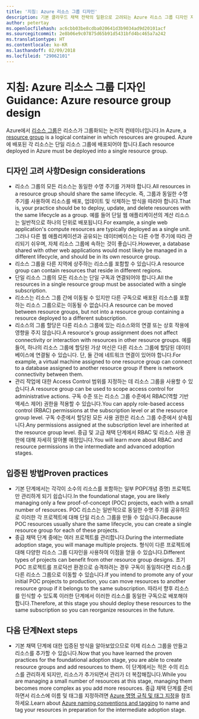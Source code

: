 ```yaml
---
title: '지침: Azure 리소스 그룹 디자인'
description: 기본 클라우드 채택 전략의 일환으로 고려되는 Azure 리소스 그룹 디자인 지침
author: petertay
ms.openlocfilehash: ac6cbb03be8cdba020641d3b9034ad9d20101acf
ms.sourcegitcommit: 2e8b06e9c07875d65b91d5431bfd4bc465a7a242
ms.translationtype: HT
ms.contentlocale: ko-KR
ms.lasthandoff: 02/09/2018
ms.locfileid: "29062101"
---
```

# <a name="guidance-azure-resource-group-design"></a><span data-ttu-id="2b3fe-103">지침: Azure 리소스 그룹 디자인</span><span class="sxs-lookup"><span data-stu-id="2b3fe-103">Guidance: Azure resource group design</span></span>

<span data-ttu-id="2b3fe-104">Azure에서 [리소스 그룹](https://docs.microsoft.com/azure/azure-resource-manager/resource-group-overview#resource-groups)은 리소스가 그룹화되는 논리적 컨테이너입니다.</span><span class="sxs-lookup"><span data-stu-id="2b3fe-104">In Azure, a [resource group](https://docs.microsoft.com/azure/azure-resource-manager/resource-group-overview#resource-groups) is a logical container in which resources are grouped.</span></span> <span data-ttu-id="2b3fe-105">Azure에 배포된 각 리소스는 단일 리소스 그룹에 배포되어야 합니다.</span><span class="sxs-lookup"><span data-stu-id="2b3fe-105">Each resource deployed in Azure must be deployed into a single resource group.</span></span>

## <a name="design-considerations"></a><span data-ttu-id="2b3fe-106">디자인 고려 사항</span><span class="sxs-lookup"><span data-stu-id="2b3fe-106">Design considerations</span></span>

- <span data-ttu-id="2b3fe-107">리소스 그룹의 모든 리소스는 동일한 수명 주기를 가져야 합니다.</span><span class="sxs-lookup"><span data-stu-id="2b3fe-107">All resources in a resource group should share the same lifecycle.</span></span> <span data-ttu-id="2b3fe-108">즉, 그룹과 동일한 수명 주기를 사용하여 리소스를 배포, 업데이트 및 삭제하는 방식을 따라야 합니다.</span><span class="sxs-lookup"><span data-stu-id="2b3fe-108">That is, your practice should be to deploy, update, and delete resources with the same lifecycle as a group.</span></span> <span data-ttu-id="2b3fe-109">예를 들어 단일 웹 애플리케이션의 계산 리소스는 일반적으로 하나의 단위로 배포됩니다.</span><span class="sxs-lookup"><span data-stu-id="2b3fe-109">For example, a single web application's compute resources are typically deployed as a single unit.</span></span> <span data-ttu-id="2b3fe-110">그러나 다른 웹 애플리케이션과 공유되는 데이터베이스는 다른 수명 주기에 따라 관리되기 쉬우며, 자체 리소스 그룹에 속하는 것이 좋습니다.</span><span class="sxs-lookup"><span data-stu-id="2b3fe-110">However, a database shared with other web applications would most likely be managed in a different lifecycle, and should be in its own resource group.</span></span>
- <span data-ttu-id="2b3fe-111">리소스 그룹을 다른 지역에 상주하는 리소스를 포함할 수 있습니다.</span><span class="sxs-lookup"><span data-stu-id="2b3fe-111">A resource group can contain resources that reside in different regions.</span></span>
- <span data-ttu-id="2b3fe-112">단일 리소스 그룹의 모든 리소스는 단일 구독과 연결되어야 합니다.</span><span class="sxs-lookup"><span data-stu-id="2b3fe-112">All the resources in a single resource group must be associated with a single subscription.</span></span> 
- <span data-ttu-id="2b3fe-113">리소스는 리소스 그룹 간에 이동될 수 있지만 다른 구독으로 배포된 리소스를 포함하는 리소스 그룹으로는 이동될 수 없습니다.</span><span class="sxs-lookup"><span data-stu-id="2b3fe-113">A resource can be moved between resource groups, but not into a resource group containing a resource deployed to a different subscription.</span></span>
- <span data-ttu-id="2b3fe-114">리소스의 그룹 할당은 다른 리소스 그룹에 있는 리소스와의 연결 또는 상호 작용에 영향을 주지 않습니다.</span><span class="sxs-lookup"><span data-stu-id="2b3fe-114">A resource's group assignment does not affect connectivity or interaction with resources in other resource groups.</span></span> <span data-ttu-id="2b3fe-115">예를 들어, 하나의 리소스 그룹에 할당된 가상 머신은 다른 리소스 그룹에 할당된 데이터베이스에 연결될 수 있습니다. 단, 둘 간에 네트워크 연결이 있어야 합니다.</span><span class="sxs-lookup"><span data-stu-id="2b3fe-115">For example, a virtual machine assigned to one resource group can connect to a database assigned to another resource group if there is network connectivity between them.</span></span>
- <span data-ttu-id="2b3fe-116">관리 작업에 대한 Access Control 범위를 지정하는 데 리소스 그룹을 사용할 수 있습니다.</span><span class="sxs-lookup"><span data-stu-id="2b3fe-116">A resource group can be used to scope access control for administrative actions.</span></span> <span data-ttu-id="2b3fe-117">구독 수준 또는 리소스 그룹 수준에서 RBAC(역할 기반 액세스 제어) 권한을 적용할 수 있습니다.</span><span class="sxs-lookup"><span data-stu-id="2b3fe-117">You can apply role-based access control (RBAC) permissions at the subscription level or at the resource group level.</span></span> <span data-ttu-id="2b3fe-118">구독 수준에서 할당된 모든 사용 권한은 리소스 그룹 수준에서 상속됩니다.</span><span class="sxs-lookup"><span data-stu-id="2b3fe-118">Any permissions assigned at the subscription level are inherited at the resource group level.</span></span> <span data-ttu-id="2b3fe-119">중급 및 고급 채택 단계에서 RBAC 및 리소스 사용 권한에 대해 자세히 알아볼 예정입니다.</span><span class="sxs-lookup"><span data-stu-id="2b3fe-119">You will learn more about RBAC and resource permissions in the intermediate and advanced adoption stages.</span></span>

## <a name="proven-practices"></a><span data-ttu-id="2b3fe-120">입증된 방법</span><span class="sxs-lookup"><span data-stu-id="2b3fe-120">Proven practices</span></span>

- <span data-ttu-id="2b3fe-121">기본 단계에서는 각각이 소수의 리소스를 포함하는 일부 POP(개념 증명) 프로젝트만 관리하게 되기 쉽습니다.</span><span class="sxs-lookup"><span data-stu-id="2b3fe-121">In the foundational stage, you are likely managing only a few proof-of-concept (POC) projects, each with a small number of resources.</span></span> <span data-ttu-id="2b3fe-122">POC 리소스는 일반적으로 동일한 수명 주기를 공유하므로 이러한 각 프로젝트에 대해 단일 리소스 그룹을 만들 수 있습니다.</span><span class="sxs-lookup"><span data-stu-id="2b3fe-122">Because POC resources usually share the same lifecycle, you can create a single resource group for each of these projects.</span></span>
- <span data-ttu-id="2b3fe-123">중급 채택 단계 중에는 여러 프로젝트를 관리합니다.</span><span class="sxs-lookup"><span data-stu-id="2b3fe-123">During the intermediate adoption stage, you will manage multiple projects.</span></span> <span data-ttu-id="2b3fe-124">형식이 다른 프로젝트에 대해 다양한 리소스 그룹 디자인을 사용하여 이점을 얻을 수 있습니다.</span><span class="sxs-lookup"><span data-stu-id="2b3fe-124">Different types of projects can benefit from other resource group designs.</span></span> <span data-ttu-id="2b3fe-125">초기 POC 프로젝트를 프로덕션 환경으로 승격하려는 경우 구독이 동일하다면 리소스를 다른 리소스 그룹으로 이동할 수 있습니다.</span><span class="sxs-lookup"><span data-stu-id="2b3fe-125">If you intend to promote any of your initial POC projects to production, you can move resources to another resource group if it belongs to the same subscription.</span></span> <span data-ttu-id="2b3fe-126">따라서 향후 리소스를 인식할 수 있도록 이러한 단계에서 이러한 리소스를 동일한 구독으로 배포해야 합니다.</span><span class="sxs-lookup"><span data-stu-id="2b3fe-126">Therefore, at this stage you should deploy these resources to the same subscription so you can reorganize resources in the future.</span></span>

## <a name="next-steps"></a><span data-ttu-id="2b3fe-127">다음 단계</span><span class="sxs-lookup"><span data-stu-id="2b3fe-127">Next steps</span></span>

* <span data-ttu-id="2b3fe-128">기본 채택 단계에 대한 입증된 방식을 알아보았으므로 이제 리소스 그룹을 만들고 리소스를 추가할 수 있습니다.</span><span class="sxs-lookup"><span data-stu-id="2b3fe-128">Now that you have learned the proven practices for the foundational adoption stage, you are able to create resource groups and add resources to them.</span></span> <span data-ttu-id="2b3fe-129">이 단계에서는 적은 수의 리소스를 관리하게 되지만, 리소스가 추가되면서 관리가 더 복잡해집니다.</span><span class="sxs-lookup"><span data-stu-id="2b3fe-129">While you are managing a small number of resources at this stage, managing them becomes more complex as you add more resources.</span></span> <span data-ttu-id="2b3fe-130">중급 채택 단계를 준비하면서 리소스에 이름 및 태그를 지정하려면 [Azure 명명 규칙 및 태그 지정](/azure/architecture/best-practices/naming-conventions?toc=/azure/architecture/cloud-adoption-guide/toc.json)을 참조하세요.</span><span class="sxs-lookup"><span data-stu-id="2b3fe-130">Learn about [Azure naming conventions and tagging](/azure/architecture/best-practices/naming-conventions?toc=/azure/architecture/cloud-adoption-guide/toc.json) to name and tag your resources in preparation for the intermediate adoption stage.</span></span>
